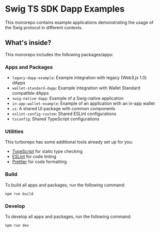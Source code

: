 # Swig TS SDK Dapp Examples

This monorepo contains example applications demonstrating the usage of the Swig protocol in different contexts.

## What's inside?

This monorepo includes the following packages/apps:

### Apps and Packages

- `legacy-dapp-example`: Example integration with legacy (Web3.js 1.0) dApps
- `wallet-standard-dapp`: Example integration with Wallet Standard compatible dApps
- `swig-native-dapp`: Example of a Swig-native application
- `in-app-wallet-example`: Example of an application with an in-app wallet
- `ui`: A shared UI package with common components
- `eslint-config-custom`: Shared ESLint configurations
- `tsconfig`: Shared TypeScript configurations

### Utilities

This turborepo has some additional tools already set up for you:

- [TypeScript](https://www.typescriptlang.org/) for static type checking
- [ESLint](https://eslint.org/) for code linting
- [Prettier](https://prettier.io) for code formatting

### Build

To build all apps and packages, run the following command:

```
npm run build
```

### Develop

To develop all apps and packages, run the following command:

```
npm run dev
```
